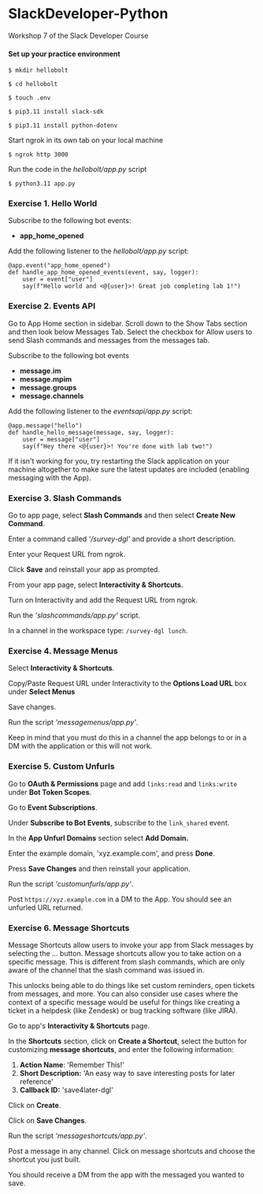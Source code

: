 # SlackDeveloper-Python
Workshop 7 of the Slack Developer Course

#### Set up your practice environment

`$ mkdir hellobolt`

`$ cd hellobolt`

`$ touch .env`

`$ pip3.11 install slack-sdk`

`$ pip3.11 install python-dotenv`

Start ngrok in its own tab on your local machine

`$ ngrok http 3000`

Run the code in the *hellobolt/app.py* script

`$ python3.11 app.py`

### Exercise 1. Hello World

Subscribe to the following bot events:
- **app_home_opened**

Add the following listener to the *hellobolt/app.py* script:

```
@app.event("app_home_opened")
def handle_app_home_opened_events(event, say, logger):
    user = event["user"]
    say(f"Hello world and <@{user}>! Great job completing lab 1!")
```

### Exercise 2. Events API

Go to App Home section in sidebar. Scroll down to the Show Tabs section and then look below Messages Tab. Select the checkbox for Allow users to send Slash commands and messages from the messages tab.

Subscribe to the following bot events

- **message.im**
- **message.mpim**
- **message.groups**
- **message.channels**

Add the following listener to the *eventsapi/app.py* script:

```
@app.message("hello")
def handle_hello_message(message, say, logger):
    user = message["user"]
    say(f"Hey there <@{user}>! You're done with lab two!")
```

If it isn't working for you, try restarting the Slack application on your machine altogether to make sure the latest updates are included (enabling messaging with the App).

### Exercise 3. Slash Commands

Go to app page, select **Slash Commands** and then select **Create New Command**.

Enter a command called *'/survey-dgl'* and provide a short description.

Enter your Request URL from ngrok.

Click **Save** and reinstall your app as prompted.

From your app page, select **Interactivity & Shortcuts.**

Turn on Interactivity and add the Request URL from ngrok.

Run the *'slashcommands/app.py'* script.

In a channel in the workspace type: `/survey-dgl lunch`.

### Exercise 4. Message Menus

Select **Interactivity & Shortcuts**. 

Copy/Paste Request URL under Interactivity to the **Options Load URL** box under **Select Menus**

Save changes.

Run the script *'messagemenus/app.py'*. 

Keep in mind that you must do this in a channel the app belongs to or in a DM with the application or this will not work.

### Exercise 5. Custom Unfurls

Go to **OAuth & Permissions** page and add `links:read` and `links:write` under **Bot Token Scopes**.

Go to **Event Subscriptions**. 

Under **Subscribe to Bot Events**, subscribe to the `link_shared` event.

In the **App Unfurl Domains** section select **Add Domain.**

Enter the example domain, 'xyz.example.com', and press **Done**.

Press **Save Changes** and then reinstall your application.

Run the script *'customunfurls/app.py'*.

Post `https://xyz.example.com` in a DM to the App. You should see an unfurled URL returned.

### Exercise 6. Message Shortcuts

Message Shortcuts allow users to invoke your app from Slack messages by selecting the … button. Message shortcuts allow you to take action on a specific message. This is different from slash commands, which are only aware of the channel that the slash command was issued in.

This unlocks being able to do things like set custom reminders, open tickets from messages, and more. You can also consider use cases where the context of a specific message would be useful for things like creating a ticket in a helpdesk (like Zendesk) or bug tracking software (like JIRA).

Go to app's **Interactivity & Shortcuts** page.

In the **Shortcuts** section, click on **Create a Shortcut**, select the button for customizing **message shortcuts**, and enter the following information:

1. **Action Name**: 'Remember This!'
2. **Short Description:** 'An easy way to save interesting posts for later reference'
3. **Callback ID:** 'save4later-dgl'

Click on **Create**.

Click on **Save Changes**.

Run the script *'messageshortcuts/app.py'*. 

Post a message in any channel. Click on message shortcuts and choose the shortcut you just built. 

You should receive a DM from the app with the messaged you wanted to save. 












